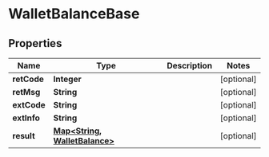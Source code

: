 # WalletBalanceBase

## Properties
Name | Type | Description | Notes
------------ | ------------- | ------------- | -------------
**retCode** | **Integer** |  |  [optional]
**retMsg** | **String** |  |  [optional]
**extCode** | **String** |  |  [optional]
**extInfo** | **String** |  |  [optional]
**result** | [**Map&lt;String, WalletBalance&gt;**](WalletBalance.md) |  |  [optional]
